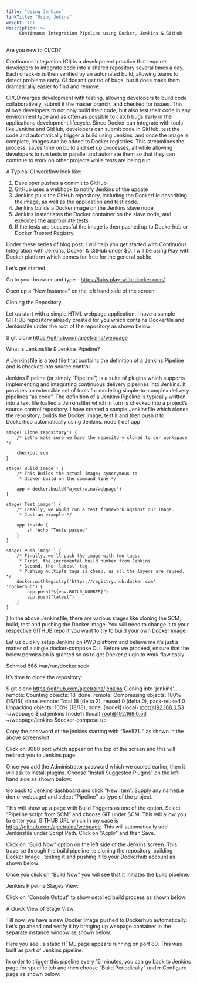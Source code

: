 ```yaml
---
title: "Using Jenkins"
linkTitle: "Using Jekins"
weight: 101
description: >-
     Continuous Integration Pipeline using Docker, Jenkins & GitHub 
---
```


Are you new to CI/CD?

Continuous Integration (CI) is a development practice that requires developers to integrate code into a shared repository several times a day. Each check-in is then verified by an automated build, allowing teams to detect problems early. CI doesn’t get rid of bugs, but it does make them dramatically easier to find and remove.

CI/CD merges development with testing, allowing developers to build code collaboratively, submit it the master branch, and checked for issues. This allows developers to not only build their code, but also test their code in any environment type and as often as possible to catch bugs early in the applications development lifecycle. Since Docker can integrate with tools like Jenkins and GitHub, developers can submit code in GitHub, test the code and automatically trigger a build using Jenkins, and once the image is complete, images can be added to Docker registries. This streamlines the process, saves time on build and set up processes, all while allowing developers to run tests in parallel and automate them so that they can continue to work on other projects while tests are being run.

A Typical CI workflow look like:



1. Developer pushes a commit to GitHub
2. GitHub uses a webhook to notify Jenkins of the update
3. Jenkins pulls the GitHub repository, including the Dockerfile describing the image, as well as the application and test code.
4. Jenkins builds a Docker image on the Jenkins slave node
5. Jenkins instantiates the Docker container on the slave node, and executes the appropriate tests
6. If the tests are successful the image is then pushed up to Dockerhub or Docker Trusted Registry.

Under these series of blog post, I will help you get started with Continuous Integration with Jenkins, Docker & GitHub under $0. I will be using Play with Docker platform which comes for free for the general public.

Let’s get started..

Go to your browser and type –  https://labs.play-with-docker.com/



 

Open up a “New Instance” on the left hand side of the screen.

 



 

Cloning the Repository

Let us start with a simple HTML webpage application. I have a sample GITHUB repository already created for you which contains Dockerfile and Jenkinsfile under the root of the repository as shown below:



 

 

$ git clone https://github.com/ajeetraina/webpage

 

What is Jenkinsfile & Jenkins Pipeline?

A Jenkinsfile is a text file that contains the definition of a Jenkins Pipeline and is checked into source control.

Jenkins Pipeline (or simply “Pipeline”) is a suite of plugins which supports implementing and integrating continuous delivery pipelines into Jenkins. It provides an extensible set of tools for modeling simple-to-complex delivery pipelines “as code”. The definition of a Jenkins Pipeline is typically written into a text file (called a Jenkinsfile) which in turn is checked into a project’s source control repository.
I have created a sample Jenkinsfile which clones the repository, builds the Docker Image, test it and then push it to Dockerhub automatically using Jenkins.
node {
    def app

    stage('Clone repository') {
        /* Let's make sure we have the repository cloned to our workspace */

        checkout scm
    }

    stage('Build image') {
        /* This builds the actual image; synonymous to
         * docker build on the command line */

        app = docker.build("ajeetraina/webpage")
    }

    stage('Test image') {
        /* Ideally, we would run a test framework against our image.
         * Just an example */

        app.inside {
            sh 'echo "Tests passed"'
        }
    }

    stage('Push image') {
        /* Finally, we'll push the image with two tags:
         * First, the incremental build number from Jenkins
         * Second, the 'latest' tag.
         * Pushing multiple tags is cheap, as all the layers are reused. */
        docker.withRegistry('https://registry.hub.docker.com', 'dockerhub') {
            app.push("${env.BUILD_NUMBER}")
            app.push("latest")
        }
    }
}
In the above Jenkinsfile, there are various stages like cloning the SCM, build, test and pushing the Docker image. You will need to change it to your respective GITHUB repo if you want to try to build your own Docker image.

Let us quickly setup Jenkins on PWD platform and believe me it’s just a matter of a single docker-compose CLI. Before we proceed, ensure that the below permission is granted so as to get Docker plugin to work flawlessly –

$chmod 666 /var/run/docker.sock

It’s time to clone the repository:

$ git clone https://github.com/ajeetraina/jenkins
Cloning into ‘jenkins’…
remote: Counting objects: 18, done.
remote: Compressing objects: 100% (16/16), done.
remote: Total 18 (delta 2), reused 0 (delta 0), pack-reused 0
Unpacking objects: 100% (18/18), done.
[node1] (local) root@192.168.0.53 ~/webpage
$ cd jenkins
[node1] (local) root@192.168.0.53 ~/webpage/jenkins
$docker-compose up



Copy the password of the jenkins starting with “5ee571..” as shown in the above screenshot.

Click on 8080 port which appear on the top of the screen and this will redirect you to Jenkins page.



Once you add the Administrator password which we copied earlier, then it will ask to install plugins. Choose “Install Suggested Plugins” on the left hand side as shown below:







Go back to Jenkins dashboard and click “New Item”. Supply any name(i.e demo-webpage) and select “Pipeline” as type of the project.



This will show up a page with Build Triggers as one of the option. Select “Pipeline script from SCM” and choose GIT under SCM. This will allow you to enter your GITHUB URL which in my case is https://github.com/ajeetraina/webpage. This will automatically add Jenkinsfile under Script Path. Click on “Apply” and then Save.



Click on “Build Now” option on the left side of the Jenkins screen. This traverse through the build pipeline i.e cloning the repository, building Docker Image , testing it and pushing it to your Dockerhub account as shown below:

 



 

 

 

Once you click on “Build Now” you will see that it initiates the build pipeline.



 

Jenkins Pipeline Stages View:



 

Click on “Console Output” to show detailed build process as shown below:



 

A Quick View of Stage View:

 



 

Till now, we have a new Docker Image pushed to Dockerhub automatically. Let’s go ahead and verify it by bringing up webpage container in the separate instance window as shown below:

 



 

Here you see…a static HTML page appears running on port 80. This was built as part of Jenkins pipeline.



In order to trigger this pipeline every 15 minutes, you can go back to Jenkins page for specific job and then choose “Build Periodically” under Configure page as shown below:

